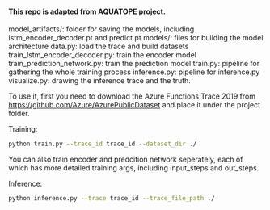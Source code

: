 #### This repo is adapted from AQUATOPE project.

model_artifacts/: folder for saving the models, including lstm_encoder_decoder.pt and predict.pt
models/: files for building the model architecture
data.py: load the trace and build datasets
train_lstm_encoder_decoder.py: train the encoder model
train_prediction_network.py: train the prediction model
train.py: pipeline for gathering the whole training process
inference.py: pipeline for inference.py
visualize.py: drawing the inference trace and the truth.

To use it, first you need to download the Azure Functions Trace 2019 from https://github.com/Azure/AzurePublicDataset and place it under the project folder.

Training: 
```bash
python train.py --trace_id trace_id --dataset_dir ./
```
You can also train encoder and predcition network seperately, each of which has more detailed training args, including input_steps and out_steps.

Inference: 
```bash
python inference.py --trace trace_id --trace_file_path ./
```